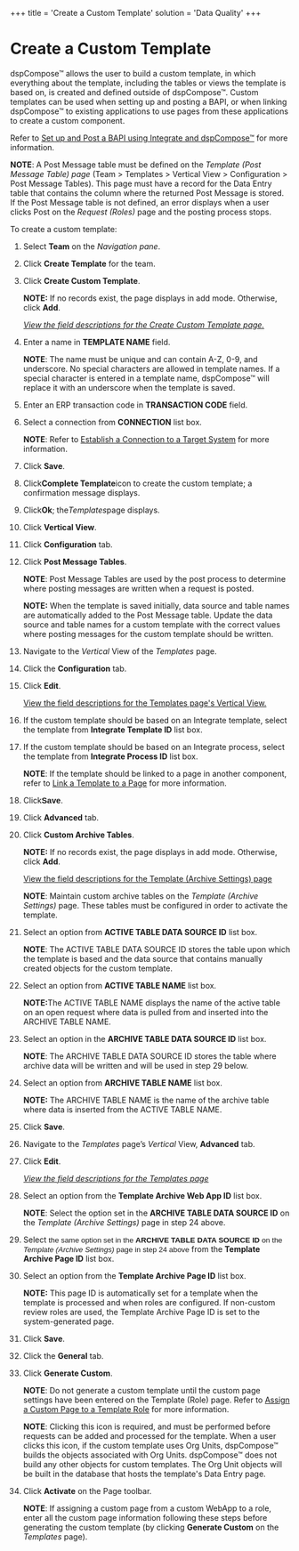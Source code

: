 +++
title = 'Create a Custom Template'
solution = 'Data Quality'
+++

# Create a Custom Template

dspCompose™ allows the user to build a custom template, in which
everything about the template, including the tables or views the
template is based on, is created and defined outside of dspCompose™.
Custom templates can be used when setting up and posting a BAPI, or when
linking dspCompose™ to existing applications to use pages from these
applications to create a custom component.

Refer to [Set up and Post a BAPI using Integrate and
dspCompose™](Set_up_and_Post_a_BAPI_Using_Integrate_and_dspCompose)
for more information.

<span style="font-weight: bold;">NOTE</span>: A Post Message table must
be defined on the <span style="font-style: italic;">Template (Post
Message Table) page</span> (Team \> Templates \> Vertical View \>
Configuration \> Post Message Tables). This page must have a record for
the Data Entry table that contains the column where the returned Post
Message is stored. If the Post Message table is not defined, an error
displays when a user clicks Post on the
<span style="font-style: italic;">Request (Roles)</span> page and the
posting process stops.

To create a custom template:

1.  Select **Team** on the *Navigation pane*.

2.  Click **Create Template** for the team.

3.  Click **Create Custom Template**.
    
    **NOTE:** If no records exist, the page displays in add mode.
    Otherwise, click **Add**.
    
    *[View the field descriptions for the Create Custom Template
    page.](Create_Custom_Template)*

4.  Enter a name in **TEMPLATE NAME** field.
    
    **NOTE**: The name must be unique and can contain A-Z, 0-9, and
    underscore. No special characters are allowed in template names. If
    a special character is entered in a template name, dspCompose™ will
    replace it with an underscore when the template is saved.

5.  Enter an ERP transaction code in **TRANSACTION CODE** field.

6.  Select a connection from
    <span style="font-weight: bold;">CONNECTION</span> list box.
    
    <span style="font-weight: bold;">NOTE</span>: Refer to [Establish a
    Connection to a Target
    System](../../../Platform/Common/Use_Cases/Establish_a_Connection_to_a_target_system_Overview)
    for more information.

7.  Click **Save<span style="font-weight: normal;">.</span>**

8.  Click<span style="font-weight: bold;">Complete
    Template</span><span style="font-weight: normal;">icon to create the
    custom template; a confirmation message
    displays.</span>

9.  Click<span style="font-weight: bold;">Ok</span><span style="font-weight: normal;">;
    the</span><span style="font-weight: normal;font-style: italic;">Templates</span><span style="font-weight: normal;">page
    displays.</span>

10. Click <span style="font-weight: bold;">Vertical View</span>.

11. Click **Configuration** tab.

12. Click **Post Message Tables**.
    
    **NOTE**: Post Message Tables are used by the post process to
    determine where posting messages are written when a request is
    posted.
    
    **NOTE:** When the template is saved initially, data source and
    table names are automatically added to the Post Message table.
    Update the data source and table names for a custom template with
    the correct values where posting messages for the custom template
    should be written.

13. Navigate to the *Vertical* View of the *Templates* page.

14. Click the **Configuration** tab.

15. Click <span style="font-weight: bold;">Edit</span>.
    
    [View the field descriptions for the Templates page's Vertical
    View.](../Page_Desc/Templates_H#Templates_V_All_Tabs)

16. If the custom template should be based on an Integrate template,
    select the template from **Integrate Template ID** list box.

17. If the custom template should be based on an Integrate process,
    select the template from **Integrate Process ID** list box.
    
    **NOTE**: If the template should be linked to a page in another
    component, refer to [Link a Template to a
    Page](Link_a_Template_to_a_Page) for more
    information.

18. Click<span style="font-size: 11.0pt;font-family: Arial, sans-serif;font-weight: bold;">Save</span>.

19. Click **Advanced** tab.

20. Click **Custom Archive Tables**.
    
    <span style="font-weight: bold;">NOTE:</span> If no records exist,
    the page displays in add mode. Otherwise, click **Add**.
    
    [View the field descriptions for the Template (Archive Settings)
    page](../Page_Desc/Template_Archive_Settings)
    
    **NOTE**: Maintain custom archive tables on the *Template (Archive
    Settings)* page. These tables must be configured in order to
    activate the template.

21. Select an option from **ACTIVE TABLE DATA SOURCE ID** list box.
    
    **NOTE**: The ACTIVE TABLE DATA SOURCE ID stores the table upon
    which the template is based and the data source that contains
    manually created objects for the custom template.

22. Select an option from **ACTIVE TABLE NAME** list box.
    
    <span style="font-weight: bold;">NOTE:</span>The ACTIVE TABLE NAME
    displays the name of the active table on an open request where data
    is pulled from and inserted into the ARCHIVE TABLE NAME.

23. Select an option in the **ARCHIVE TABLE DATA SOURCE ID** list box.
    
    **NOTE**: The ARCHIVE TABLE DATA SOURCE ID stores the table where
    archive data will be written and will be used in step 29 below.

24. Select an option from **ARCHIVE TABLE NAME** list box.
    
    **NOTE:** The ARCHIVE TABLE NAME is the name of the archive table
    where data is inserted from the ACTIVE TABLE NAME.

25. Click **Save**.

26. Navigate to the *Templates* page’s *Vertical* View, **Advanced**
    tab.

27. Click <span style="font-weight: bold;">Edit</span>.
    
    <span style="font-style: italic;">[View the field descriptions for
    the Templates page](../Page_Desc/Templates_H)</span>

28. Select an option from the **Template Archive Web App ID** list box.
    
    **NOTE**: Select the option set in the **ARCHIVE TABLE DATA SOURCE
    ID** on the *Template (Archive Settings)* page in step 24 above.

29. Select
    <span style="font-size: 10.0pt;font-family: Arial, sans-serif;">the
    same option set in the **ARCHIVE TABLE DATA SOURCE ID** on the
    *Template (Archive Settings)* page in step 24 above</span> from the
    **Template Archive Page ID** list box.

30. Select an option from the **Template Archive Page ID** list box.
    
    **NOTE:** This page ID is automatically set for a template when the
    template is processed and when roles are configured. If non-custom
    review roles are used, the Template Archive Page ID is set to the
    system-generated page.

31. Click <span style="font-weight: bold;">Save</span><span>.</span>

32. Click the **General** tab.

33. Click **Generate Custom**.
    
    <span style="font-weight: bold;">NOTE</span>: Do not generate a
    custom template until the custom page settings have been entered on
    the Template (Role) page. Refer to [Assign a Custom Page to a
    Template Role](Assign_a_Custom_Page_to_Template_Role) for more
    information.
    
    **NOTE**: Clicking this icon is required, and must be performed
    before requests can be added and processed for the template. When a
    user clicks this icon, if the custom template uses Org Units,
    dspCompose™ builds the objects associated with Org Units.
    dspCompose™ does not build any other objects for custom templates.
    The Org Unit objects will be built in the database that hosts the
    template's Data Entry page.

34. Click **Activate** on the Page toolbar.
    
    <span style="font-weight: bold;">NOTE</span>: If assigning a custom
    page from a custom WebApp to a role, enter all the custom page
    information following these steps before generating the custom
    template (by clicking <span style="font-weight: bold;">Generate
    Custom</span> on the
    <span style="font-style: italic;">Templates</span> page).
